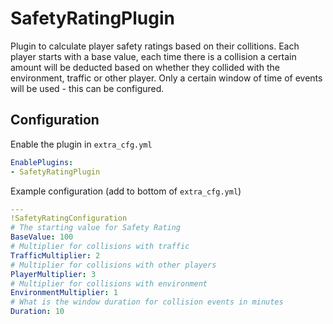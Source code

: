 ﻿# SafetyRatingPlugin
Plugin to calculate player safety ratings based on their collitions.
Each player starts with a base value, each time there is a collision a certain amount
will be deducted based on whether they collided with the environment, traffic or other player.
Only a certain window of time of events will be used - this can be configured.

## Configuration
Enable the plugin in `extra_cfg.yml`
```yaml
EnablePlugins:
- SafetyRatingPlugin
```

Example configuration (add to bottom of `extra_cfg.yml`)  
```yaml
---
!SafetyRatingConfiguration
# The starting value for Safety Rating
BaseValue: 100
# Multiplier for collisions with traffic
TrafficMultiplier: 2
# Multiplier for collisions with other players
PlayerMultiplier: 3
# Multiplier for collisions with environment
EnvironmentMultiplier: 1
# What is the window duration for collision events in minutes
Duration: 10
```